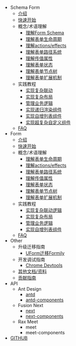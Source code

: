 - Schema Form
  - [介绍](./schema-develop/introduction.md)
  - [快速开始](./schema-develop/quick-start.md)
  - 概念/术语理解
    - [理解Form Schema](./schema-develop/form-schema.md)
    - [理解表单生命周期](./schema-develop/lifecycle.md)
    - [理解actions/effects](./schema-develop/actions-effects.md)
    - [理解表单路径系统](./schema-develop/form-path.md)
    - [理解传值属性](./schema-develop/form-value.md)
    - [理解表单状态](./schema-develop/form-state.md)
    - [理解表单节点树](./schema-develop/form-graph.md)
    - [理解表单扩展机制](./schema-develop/form-extension.md)
  - 实践教程
    - [实现复杂联动](./schema-develop/complex-linkage.md)
    - [实现复杂布局](./schema-develop/form-layout.md)
    - [管理业务逻辑](./schema-develop/manage-business.md)
    - [实现递归渲染组件](./schema-develop/recursive-render.md)
    - [实现自增列表组件](./schema-develop/self-inc-component.md)
    - [实现超复杂自定义组件](./schema-develop/create-complex-field-component.md)
  - [FAQ](./schema-develop/faq.md)
- Form
  - [介绍](./jsx-develop/introduction.md)
  - [快速开始](./jsx-develop/quick-start.md)
  - 概念/术语理解
    - [理解表单生命周期](./jsx-develop/lifecycle.md)
    - [理解actions/effects](./jsx-develop/actions-effects.md)
    - [理解表单路径系统](./jsx-develop/form-path.md)
    - [理解传值属性](./jsx-develop/form-value.md)
    - [理解表单状态](./jsx-develop/form-state.md)
    - [理解表单节点树](./jsx-develop/form-graph.md)
    - [理解表单扩展机制](./jsx-develop/form-extension.md)
  - 实践教程
    - [实现复杂联动逻辑](./jsx-develop/complex-linkage.md)
    - [实现复杂布局](./jsx-develop/form-layout.md)
    - [管理业务逻辑](./jsx-develop/manage-business.md)
    - [实现自增列表组件](./jsx-develop/self-inc-component.md)
  - [FAQ](./jsx-develop/faq.md)
- Other
  - 升级迁移指南
    - [UForm迁移Formily](./uform-upgrade.md)
  - 开发调试指南
    - [Chrome Devtools](./devtools.md)
  - [其他文档/资料](./other-links.md)
  - [贡献指南](./contributor.md)
- API
  - Ant Design
    - [antd](../../packages/antd/README.zh-cn.md)
    - [antd-components](../../packages/antd-components/README.zh-cn.md)
  - Fusion Next
    - [next](../../packages/next/README.zh-cn.md)
    - [next-components](../../packages/next-components/README.zh-cn.md)
  - Rax Meet
    - meet
    - meet-components
- [GITHUB](https://github.com/alibaba/formily)

